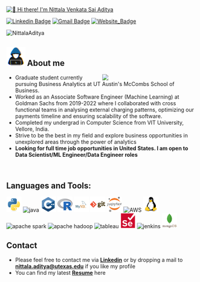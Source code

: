 [<img align="center" src="https://github.com/NittalaAditya/NittalaAditya/blob/main/adi-intro.gif"  title="👋 Hi there! I'm Nittala Venkata Sai Aditya"/>](https://nittalaaditya.github.io/)

[![Linkedin Badge](https://img.shields.io/badge/-nittalaaditya-blue?style=flat-square&logo=Linkedin&logoColor=white&link=https://https://www.linkedin.com/in/nittala-venkata-sai-aditya/)](https://www.linkedin.com/in/nittala-venkata-sai-aditya/)
[![Gmail Badge](https://img.shields.io/badge/-nittala.aditya@utexas.edu-c14438?style=flat-square&logo=Gmail&logoColor=white&link=mailto:nittala.aditya@utexas.edu)](mailto:nittala.aditya@utexas.edu)
[![Website_Badge](https://img.shields.io/badge/nittalaaditya-black?style=flat-squaree&logo=About.me&logoColor=white)](https://nittalaaditya.github.io/)
<p align="left"> <img src="https://komarev.com/ghpvc/?username=NittalaAditya" alt="NittalaAditya" /> </p>

## <picture><img src = "https://github.com/0xAbdulKhalid/0xAbdulKhalid/raw/main/assets/mdImages/about_me.gif" width = 50px></picture> **About me**
 <picture> <img align="right" src="https://github.com/abhisheknaiidu/abhisheknaiidu/blob/master/code.gif?raw=true" width = 250px></picture>

- Graduate student currently pursuing Business Analytics at UT Austin's McCombs School of Business.
- Worked as an Associate Software Engineer (Machine Learning) at Goldman Sachs from 2019-2022 where I collaborated with cross functional teams in analysing external charging patterns, optimizing our payments timeline and ensuring scalability of the software.
- Completed my undergrad in Computer Science from VIT University, Vellore, India.
- Strive to be the best in my field and explore business opportunities in unexplored areas through the power of analytics
- <b> Looking for full time job opportunities in  United States. I am open to Data Scientist/ML Engineer/Data Engineer roles </b>

<br>

## **Languages and Tools:**  


<p align="left"> 
 <img src="https://raw.githubusercontent.com/devicons/devicon/master/icons/python/python-original.svg" alt="python" width="40" height="40"/> 
 <img src="https://www.vectorlogo.zone/logos/java/java-icon.svg" alt="java" width="40" height="40"/> 
 <img src="https://raw.githubusercontent.com/github/explore/80688e429a7d4ef2fca1e82350fe8e3517d3494d/topics/cpp/cpp.png" alt="c++" width="40" height="40"/>
  <img src="https://raw.githubusercontent.com/devicons/devicon/master/icons/r/r-original.svg" alt="r" width="40" height="40"/> 
 <img src="https://raw.githubusercontent.com/github/explore/80688e429a7d4ef2fca1e82350fe8e3517d3494d/topics/mysql/mysql.png" alt="mysql" width="40" height="40"/>
 <img src="https://raw.githubusercontent.com/github/explore/80688e429a7d4ef2fca1e82350fe8e3517d3494d/topics/git/git.png" alt="git" width="40" height="40"/>
  <img src="https://raw.githubusercontent.com/devicons/devicon/master/icons/jupyter/jupyter-original-wordmark.svg" alt="jupyter" width="40" height="40"/> 
 <img src ="https://www.vectorlogo.zone/logos/amazon_aws/amazon_aws-icon.svg"  alt="AWS" width="40" height="40"/>
 <img src="https://raw.githubusercontent.com/devicons/devicon/master/icons/linux/linux-original.svg" alt="linux" width="40" height="40"/> 
 <img src="https://www.vectorlogo.zone/logos/apache_spark/apache_spark-icon.svg" alt="apache spark" width="40" height="40"/> 
 <img src="https://www.vectorlogo.zone/logos/apache_hadoop/apache_hadoop-icon.svg" alt="apache hadoop" width="40" height="40"/> 
 <img src="https://github.com/get-icon/geticon/blob/master/icons/tableau-icon.svg" alt="tableau" width="40" height="40"/>
 <img src="https://raw.githubusercontent.com/devicons/devicon/master/icons/selenium/selenium-original.svg" alt="selenium" width="40" height="40"/> 
 <img src ="https://www.vectorlogo.zone/logos/jenkins/jenkins-icon.svg"  alt="jenkins" width="40" height="40"/>
 <img src="https://raw.githubusercontent.com/devicons/devicon/master/icons/mongodb/mongodb-original-wordmark.svg" alt="mongodb" width="40" height="40"/> 

<br>

## **Contact**

- Please feel free to contact me via [**Linkedin**](https://www.linkedin.com/in/nittala-venkata-sai-aditya) or by dropping a mail to **nittala.aditya@utexas.edu** if you like my profile
- You can find my latest [**Resume**](https://drive.google.com/drive/u/0/folders/1xk9AOrVDKc0rVZzCmiOAbPPC15z5UeVI) here

 


